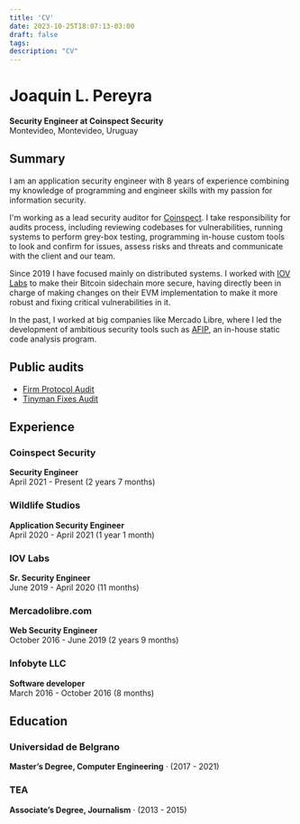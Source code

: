 ```yaml
---
title: 'CV'
date: 2023-10-25T18:07:13-03:00
draft: false
tags:
description: "CV"
---
```


# Joaquin L. Pereyra
**Security Engineer at Coinspect Security**  
Montevideo, Montevideo, Uruguay

## Summary
I am an application security engineer with 8 years of experience combining my knowledge of programming and engineer skills with my passion for information security.

I'm working as a lead security auditor for [Coinspect](https://www.coinspect.com/). I take responsibility for audits process, including reviewing codebases for vulnerabilities, running systems to perform grey-box testing, programming in-house custom tools to look and confirm for issues, assess risks and threats and communicate with the client and our team.

Since 2019 I have focused mainly on distributed systems. I worked with [IOV Labs](https://www.iovlabs.org/) to make their Bitcoin sidechain more secure, having directly been in charge of making changes on their EVM implementation to make it more robust and fixing critical vulnerabilities in it.

In the past, I worked at big companies like Mercado Libre, where I led the development of ambitious security tools such as [AFIP](https://github.com/mercadolibre/afip-grails), an in-house static code analysis program.

## Public audits

- [Firm Protocol Audit](https://2196126057-files.gitbook.io/~/files/v0/b/gitbook-x-prod.appspot.com/o/spaces%2FiCNdy1jDW7p2hoMSUff8%2Fuploads%2FRCXF2D25uoW69r6yPqMB%2Fv1-coinspect.pdf?alt=media&token=c4b436fe-0119-4c10-84b7-262a7449b5af)
- [Tinyman Fixes Audit](https://github.com/coinspect/publications/blob/master/Coinspect%20-%20Smart%20Contract%20Update%20Review%20-%20Tinyman%20v220107.pdf)

## Experience
### Coinspect Security
**Security Engineer**  
April 2021 - Present (2 years 7 months)

### Wildlife Studios
**Application Security Engineer**  
April 2020 - April 2021 (1 year 1 month)  

### IOV Labs
**Sr. Security Engineer**  
June 2019 - April 2020 (11 months)  

### Mercadolibre.com
**Web Security Engineer**  
October 2016 - June 2019 (2 years 9 months)  

### Infobyte LLC
**Software developer**  
March 2016 - October 2016 (8 months)  

## Education
### Universidad de Belgrano
**Master’s Degree, Computer Engineering** · (2017 - 2021)

### TEA
**Associate’s Degree, Journalism** · (2013 - 2015)

